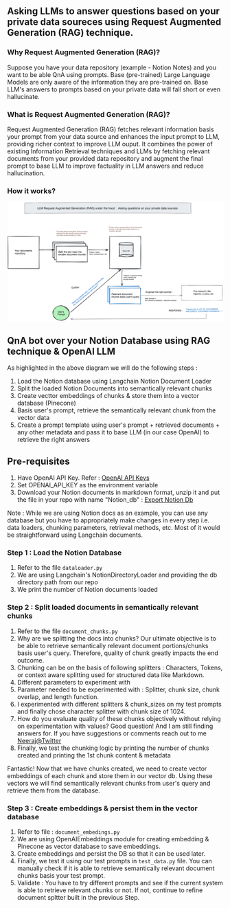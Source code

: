## Asking LLMs to answer questions based on your private data soureces using Request Augmented Generation (RAG) technique.

### Why Request Augmented Generation (RAG)? 
Suppose you have your data repository (example - Notion Notes) and you want to be able QnA using prompts. Base (pre-trained) Large Language Models are only aware of the information they are pre-trained on. Base LLM's answers to prompts based on your private data will fall short or even hallucinate.

### What is Request Augmented Generation (RAG)? 
Request Augmented Generation (RAG) fetches relevant information basis your prompt from your data source and enhances the input prompt to LLM, providing richer context to improve LLM ouput. It combines the power of existing Information Retrieval techniques and LLMs by fetching relevant documents from your provided data repository and augment the final prompt to base LLM to improve factuality in LLM answers and reduce hallucination.

### How it works?
![LLM RAG Technique](./resources/LLM-RAG.png)

## QnA bot over your Notion Database using RAG technique & OpenAI LLM
As highlighted in the above diagram we will do the following steps : 

1. Load the Notion database using Langchain Notion Document Loader
2. Split the loaded Notion Documents into semantically relevant chunks
3. Create vecttor embeddings of chunks & store them into a vector database (Pinecone)
4. Basis user's prompt, retrieve the semantically relevant chunk from the vector data
5. Create a prompt template using user's prompt + retrieved documents + any other metadata and pass it to base LLM (in our case OpenAI) to retrieve the right answers

## Pre-requisites 
1. Have OpenAI API Key. Refer : [OpenAI API Keys](https://platform.openai.com/account/api-keys)
2. Set OPENAI_API_KEY as the environment variable
3. Download your Notion documents in markdown format, unzip it and put the file in your repo with name "Notion_db" : [Export Notion Db](https://www.notion.so/help/export-your-content)

Note : While we are using Notion docs as an example, you can use any database but you have to appropriately make changes in every step i.e. data loaders, chunking parameters, retrieval methods, etc. Most of it would be straightforward using Langchain documents.

### Step 1 : Load the Notion Database
1. Refer to the file `dataloader.py`
2. We are using Langchain's NotionDirectoryLoader and providing the db directory path from our repo
3. We print the number of Notion documents loaded


### Step 2 : Split loaded documents in semantically relevant chunks
1. Refer to the file `document_chunks.py`
2. Why are we splitting the docs into chunks? Our ultimate objective is to be able to retrieve semantically relevant document portions/chunks basis user's query. Therefore, quality of chunk greatly impacts the end outcome.
4. Chunking can be on the basis of following splitters : Characters, Tokens, or context aware splitting used for structured data like Markdown.
5. Different parameters to experiment with 
6. Parameter needed to be experimented with : Splitter, chunk size, chunk overlap, and length function.
7. I experimented with different splitters & chunk_sizes on my test prompts and finally chose character splitter with chunk size of 1024.
8. How do you evaluate quality of these chunks objectively without relying on experimentation with values? Good question! And I am still finding answers for. If you have suggestions or comments reach out to me [Neeraj@Twitter](https://twitter.com/kn_neeraj)
9. Finally, we test the chunking logic by printing the number of chunks created and printing the 1st chunk content & metadata

Fantastic! Now that we have chunks created, we need to create vector embeddings of each chunk and store them in our vector db. Using these vectors we will find semantically relevant chunks from user's query and retrieve them from the database.    

### Step 3 : Create embeddings & persist them in the vector database
1. Refer to file : `document_embedings.py`
2. We are using OpenAIEmbeddings module for creating embedding & Pinecone as vector database to save embeddings.
3. Create embeddings and persist the DB so that it can be used later.
4. Finally, we test it using our test prompts in `test_data.py` file. You can manually check if it is able to retrieve semantically relevant document chunks basis your test prompt.
5. Validate : You have to try different prompts and see if the current system is able to retrieve relevant chunks or not. If not, continue to refine document spltter built in the previous Step.


